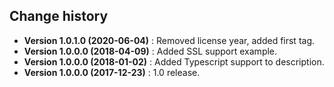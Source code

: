 Change history
--------------

* **Version 1.0.1.0 (2020-06-04)** : Removed license year, added first tag.
* **Version 1.0.0.0 (2018-04-09)** : Added SSL support example.
* **Version 1.0.0.0 (2018-01-02)** : Added Typescript support to description.
* **Version 1.0.0.0 (2017-12-23)** : 1.0 release.